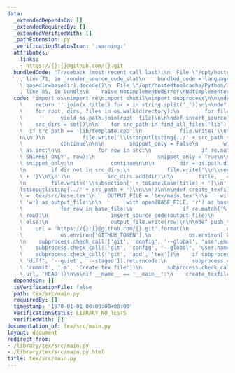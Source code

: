```yaml
---
data:
  _extendedDependsOn: []
  _extendedRequiredBy: []
  _extendedVerifiedWith: []
  _pathExtension: py
  _verificationStatusIcon: ':warning:'
  attributes:
    links:
    - https://{}:{}@github.com/{}.git
  bundledCode: "Traceback (most recent call last):\n  File \"/opt/hostedtoolcache/Python/3.8.5/x64/lib/python3.8/site-packages/onlinejudge_verify/documentation/build.py\"\
    , line 71, in _render_source_code_stat\n    bundled_code = language.bundle(stat.path,\
    \ basedir=basedir).decode()\n  File \"/opt/hostedtoolcache/Python/3.8.5/x64/lib/python3.8/site-packages/onlinejudge_verify/languages/python.py\"\
    , line 85, in bundle\n    raise NotImplementedError\nNotImplementedError\n"
  code: "import os\nimport re\nimport shutil\nimport subprocess\n\n\ndef toCamelCase(string):\n\
    \    return ''.join(x.title() for x in string.split('_'))\n\n\ndef find_all_files(directory):\n\
    \    for root, dirs, files in os.walk(directory):\n        for file in files:\n\
    \            yield os.path.join(root, file)\n\n\ndef insert_source_code(file):\n\
    \    src_dirs = set()\n\n    for src_path in find_all_files('lib'):\n\n      \
    \  if src_path == 'lib/template.cpp':\n            file.write('\\n\\section{Template}\\\
    n\\n')\n            file.write('\\lstinputlisting{../' + src_path + '}\\n\\n')\n\
    \            continue\n\n\n        snippet_only = False\n        with open(src_path,'r')\
    \ as src:\n\n            for row in src:\n                if re.match('#define\
    \ SNIPPET_ONLY', row):\n                    snippet_only = True\n\n        if\
    \ snippet_only:\n            continue\n\n\n        dir = os.path.dirname(src_path)[len('lib/'):]\n\
    \n        if dir not in src_dirs:\n            file.write('\\n\\section{' + toCamelCase(dir)\
    \ + '}\\n\\n')\n            src_dirs.add(dir)\n\n        title, _ = os.path.splitext(os.path.basename(src_path))\n\
    \n        file.write('\\subsection{' + toCamelCase(title) + '}\\n')\n        file.write('\\\
    lstinputlisting{../' + src_path + '}\\n\\n')\n\n\ndef create_texfile():\n    BASE_FILE\
    \ = 'tex/src/base.tex'\n    OUTPUT_FILE = 'tex/main.tex'\n\n    with open(OUTPUT_FILE,\
    \ 'w') as output_file:\n\n        with open(BASE_FILE, 'r') as base_file:\n\n\
    \            for row in base_file:\n                if re.match('% insert here',\
    \ row):\n                    insert_source_code(output_file)\n               \
    \ else:\n                    output_file.write(row)\n\n\ndef push_to_master():\n\
    \    url = 'https://{}:{}@github.com/{}.git'.format(\n            os.environ['GITHUB_ACTOR'],\n\
    \            os.environ['GITHUB_TOKEN'],\n            os.environ['GITHUB_REPOSITORY'])\n\
    \n    subprocess.check_call(['git', 'config', '--global', 'user.email', 'noreply@github.com'])\n\
    \    subprocess.check_call(['git', 'config', '--global', 'user.name', 'GitHub'])\n\
    \    subprocess.check_call(['git', 'add', 'tex'])\n    if subprocess.run(['git',\
    \ 'diff', '--quiet', '--staged']).returncode:\n        subprocess.check_call(['git',\
    \ 'commit', '-m', 'Create tex file'])\n        subprocess.check_call(['git', 'push',\
    \ url, 'HEAD'])\n\n\nif __name__ == '__main__':\n    create_texfile()\n    push_to_master()\n"
  dependsOn: []
  isVerificationFile: false
  path: tex/src/main.py
  requiredBy: []
  timestamp: '1970-01-01 00:00:00+00:00'
  verificationStatus: LIBRARY_NO_TESTS
  verifiedWith: []
documentation_of: tex/src/main.py
layout: document
redirect_from:
- /library/tex/src/main.py
- /library/tex/src/main.py.html
title: tex/src/main.py
---
```

